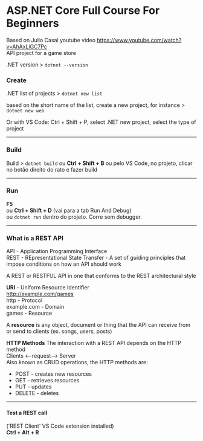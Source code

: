 # ASP.NET Core Full Course For Beginners

Based on Julio Casal youtube video https://www.youtube.com/watch?v=AhAxLiGC7Pc  
API project for a game store

.NET version > `dotnet --version`

### Create

.NET list of projects > `dotnet new list`

based on the short name of the list, create a new project, for instance > `dotnet new web`

Or with VS Code: Ctrl + Shift + P, select .NET new project, select the type of project

---

### Build

Build > `dotnet build` ou **Ctrl + Shift + B** ou pelo VS Code, no projeto, clicar no botão direito do rato e fazer build

---

### Run

**F5**  
ou **Ctrl + Shift + D** (vai para a tab Run And Debug)  
ou `dotnet run` dentro do projeto. Corre sem debugger.

---

### What is a REST API

API - Application Programming Interface  
REST - REpresentational State Transfer - A set of guiding principles that impose conditions on how an API should work

A REST or RESTFUL API in one that conforms to the REST architectural style

**URI** - Uniform Resource Identifier  
http://example.com/games  
http - Protocol  
example.com - Domain  
games - Resource

A **resource** is any object, document or thing that the API can receive from or send to clients (ex. songs, users, posts)

**HTTP Methods**
The interaction with a REST API depends on the HTTP method  
Clients <--request--> Server  
Also known as CRUD operations, the HTTP methods are:

- POST - creates new resources
- GET - retrieves resources
- PUT - updates
- DELETE - deletes

---

#### Test a REST call

('REST Client' VS Code extension installed)  
**Ctrl + Alt + R**
